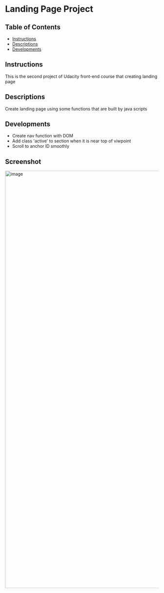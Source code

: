# Landing Page Project

## Table of Contents

- [Instructions](#instructions)
- [Descriptions](#descriptions)
- [Developments](#developments)

## Instructions

This is the second project of Udacity front-end course that creating landing page

## Descriptions

Create landing page using some functions that are built by java scripts

## Developments

- Create nav function with DOM
- Add class 'active' to section when it is near top of viwpoint
- Scroll to anchor ID smoothly

## Screenshot

<img width="1365" alt="image" src="https://user-images.githubusercontent.com/57276658/163853062-0a36520f-b071-4d42-a0b0-b1cd51e694f6.png">
